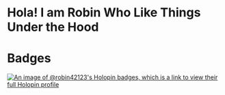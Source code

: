 # Hola! I am Robin Who Like Things Under the Hood

# Badges

[![An image of @robin42123's Holopin badges, which is a link to view their full Holopin profile](https://holopin.me/robin42123)](https://holopin.io/@robin42123)
